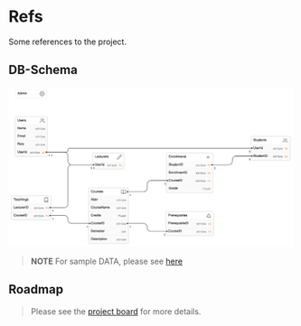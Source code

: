 # Refs

Some references to the project.

## DB-Schema

![DB-Schema](./diagram-db-schema.png)
> **NOTE**
> For sample DATA, please see [here](https://docs.google.com/spreadsheets/d/1xbV4VaCNtIxcTehW5lI2wrbDa5uhRV9aitPoc9Husnw/edit#gid=123385533)
## Roadmap

> Please see the [project board](./TODO.md) for more details.

